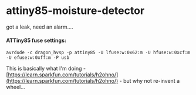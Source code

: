 # attiny85-moisture-detector
got a leak, need an alarm....

#### ATTiny85 fuse settings:
    avrdude -c dragon_hvsp -p attiny85 -U lfuse:w:0x62:m -U hfuse:w:0xcf:m -U efuse:w:0xff:m -P usb
    
This is basically what I'm doing - [https://learn.sparkfun.com/tutorials/h2ohno/](https://learn.sparkfun.com/tutorials/h2ohno/) - but why not re-invent a wheel...

